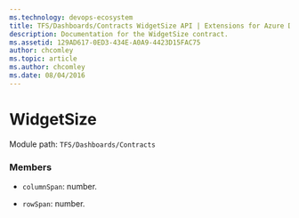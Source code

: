 ```yaml
---
ms.technology: devops-ecosystem
title: TFS/Dashboards/Contracts WidgetSize API | Extensions for Azure DevOps Services
description: Documentation for the WidgetSize contract.
ms.assetid: 129AD617-0ED3-434E-A0A9-4423D15FAC75
author: chcomley
ms.topic: article
ms.author: chcomley
ms.date: 08/04/2016
---
```


# WidgetSize

Module path: `TFS/Dashboards/Contracts`

### Members

* `columnSpan`: number.

* `rowSpan`: number.

